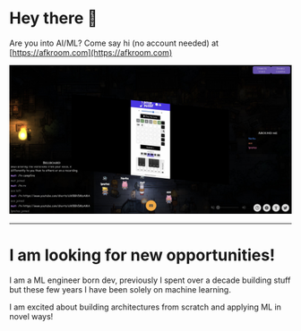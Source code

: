 
# Hey there 👋

Are you into AI/ML? Come say hi (no account needed) at [https://afkroom.com](https://afkroom.com)

![alt text](afkroom.png)


---

# I am looking for new opportunities!


I am a ML engineer born dev, previously I spent over a decade building stuff but these few years I have been solely on machine learning.

I am excited about building architectures from scratch and applying ML in novel ways!
